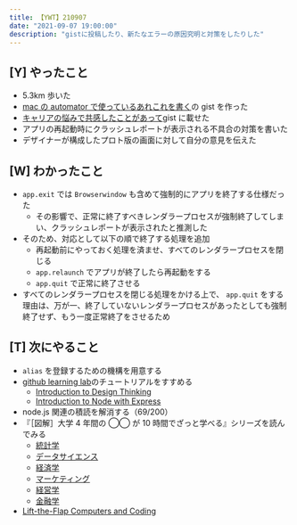 ```yaml
---
title: 【YWT】210907
date: "2021-09-07 19:00:00"
description: "gistに投稿したり、新たなエラーの原因究明と対策をしたりした"
---
```


## [Y] やったこと

- 5.3km 歩いた
- [mac の automator で使っているあれこれを書く](https://gist.github.com/LeeDDHH/fc5a6d20fef7d4e753041d12c8d33ad4)の gist を作った
- [キャリアの悩みで共感したことがあって](https://gist.github.com/LeeDDHH/312d9337233cf7bdfe19d1e7269cf161)gist に載せた
- アプリの再起動時にクラッシュレポートが表示される不具合の対策を書いた
- デザイナーが構成したプロト版の画面に対して自分の意見を伝えた

## [W] わかったこと

- `app.exit` では `Browserwindow` も含めて強制的にアプリを終了する仕様だった
  - その影響で、正常に終了すべきレンダラープロセスが強制終了してしまい、クラッシュレポートが表示されたと推測した
- そのため、対応として以下の順で終了する処理を追加
  - 再起動前にやっておく処理を済ませ、すべてのレンダラープロセスを閉じる
  - `app.relaunch` でアプリが終了したら再起動をする
  - `app.quit` で正常に終了させる
- すべてのレンダラープロセスを閉じる処理をかける上で、 `app.quit` をする理由は、万が一、終了していないレンダラープロセスがあったとしても強制終了せず、もう一度正常終了をさせるため

## [T] 次にやること

- `alias` を登録するための機構を用意する
- [github learning lab](https://lab.github.com/githubtraining)のチュートリアルをすすめる
  - [Introduction to Design Thinking](https://lab.github.com/githubtraining/introduction-to-design-thinking)
  - [Introduction to Node with Express](https://lab.github.com/everydeveloper/introduction-to-node-with-express)
- node.js 関連の積読を解消する（69/200）
- 『［図解］大学 4 年間の ◯◯ が 10 時間でざっと学べる』シリーズを読んでみる
  - [統計学](https://www.amazon.co.jp/dp/B07PXB4NN9)
  - [データサイエンス](https://www.amazon.co.jp/dp/B07XNW3TQM)
  - [経済学](https://www.amazon.co.jp/dp/B01KNLFHH6)
  - [マーケティング](https://www.amazon.co.jp/dp/B07BNC2SV3)
  - [経営学](https://www.amazon.co.jp/dp/B071SKDF3L)
  - [金融学](https://www.amazon.co.jp/dp/B07BB6Z7FW)
- [Lift-the-Flap Computers and Coding](https://www.amazon.co.jp/dp/1409591514)

<!-- https://twitter.com/camomile_cafe/status/1435229673441554438?s=20 -->

